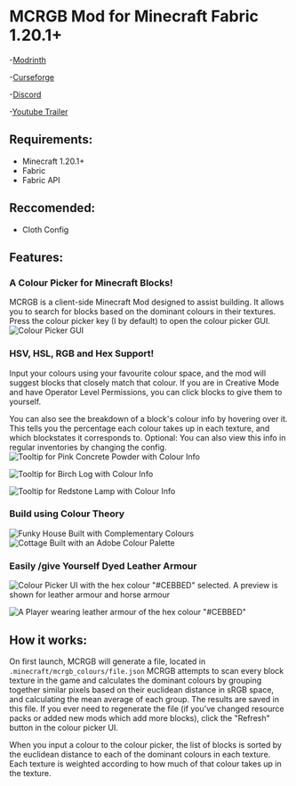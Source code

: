 # MCRGB Mod for Minecraft Fabric 1.20.1+

-[Modrinth](https://modrinth.com/mod/mcrgb)

-[Curseforge](https://legacy.curseforge.com/minecraft/mc-mods/mcrgb-a-colour-picker-for-minecraft-blocks)

-[Discord](https://discord.gg/883ybFjSEf)

-[Youtube Trailer](https://www.youtube.com/watch?v=MNBBPMVZp5g)

## Requirements:
- Minecraft 1.20.1+
- Fabric
- Fabric API
## Reccomended: 
- Cloth Config

## Features:
### A Colour Picker for Minecraft Blocks!
MCRGB is a client-side Minecraft Mod designed to assist building. It allows you to search for blocks based on the dominant colours in their textures. 
Press the colour picker key (I by default) to open the colour picker GUI.
![Colour Picker GUI](https://github.com/bacco-bacco/MCRGB/assets/22712685/2cb6bf2f-5c4c-4ee9-865a-78af099a416c)

### HSV, HSL, RGB and Hex Support!
Input your colours using your favourite colour space, and the mod will suggest blocks that closely match that colour.
If you are in Creative Mode and have Operator Level Permissions, you can click blocks to give them to yourself. 

You can also see the breakdown of a block's colour info by hovering over it. This tells you the percentage each colour takes up in each texture, and which blockstates it corresponds to.
Optional: You can also view this info in regular inventories by changing the config.
![Tooltip for Pink Concrete Powder with Colour Info](https://github.com/bacco-bacco/MCRGB/assets/22712685/1faa3ce7-027a-4a42-99b8-eead07c98fba)

![Tooltip for Birch Log with Colour Info](https://github.com/bacco-bacco/MCRGB/assets/22712685/6cb37ba7-db54-4b4e-8a6c-2755b333b98b)

![Tooltip for Redstone Lamp with Colour Info](https://github.com/bacco-bacco/MCRGB/assets/22712685/c4dcae23-e560-4606-b493-83e4201acb11)

### Build using Colour Theory
![Funky House Built with Complementary Colours](https://github.com/bacco-bacco/MCRGB/assets/22712685/82634e97-aad7-4a53-b664-1bb6d5ccfa24)
![Cottage Built with an Adobe Colour Palette](https://github.com/bacco-bacco/MCRGB/assets/22712685/419a3c95-0197-4b8d-a014-37a91d647b4f)


### Easily /give Yourself Dyed Leather Armour

![Colour Picker UI with the hex colour "#CEBBED" selected. A preview is shown for leather armour and horse armour](https://github.com/bacco-bacco/MCRGB/assets/22712685/67c68653-350b-4aa7-8da0-779bf8f06ee0)

![A Player wearing leather armour of the hex colour "#CEBBED"](https://github.com/bacco-bacco/MCRGB/assets/22712685/b79150e5-5ec7-4820-9935-21795273d3ae)


## How it works:

On first launch, MCRGB will generate a file, located in `.minecraft/mcrgb_colours/file.json`
MCRGB attempts to scan every block texture in the game and calculates the dominant colours by grouping together similar pixels based on their euclidean distance in sRGB space, and calculating the mean average of each group. The results are saved in this file. If you ever need to regenerate the file (if you've changed resource packs or added new mods which add more blocks), click the "Refresh" button in the colour picker UI.

When you input a colour to the colour picker, the list of blocks is sorted by the euclidean distance to each of the dominant colours in each texture. Each texture is weighted according to how much of that colour takes up in the texture. 
